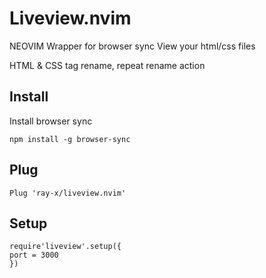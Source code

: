 # Liveview.nvim

NEOVIM Wrapper for browser sync
View your html/css files

HTML & CSS tag rename, repeat rename action

## Install

Install browser sync

```
npm install -g browser-sync
```

## Plug

```vim
Plug 'ray-x/liveview.nvim'
```

## Setup

```
require'liveview'.setup({
port = 3000
})

```

